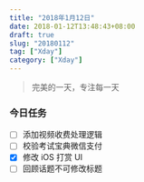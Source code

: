 ```yaml
---
title: "2018年1月12日"
date: 2018-01-12T13:48:43+08:00
draft: true
slug: "20180112"
tag: ["Xday"]
category: ["Xday"]
---
```


> 完美的一天，专注每一天

### 今日任务

- [ ] 添加视频收费处理逻辑
- [ ] 校验考试宝典微信支付
- [x] 修改 iOS 打赏 UI
- [ ] 回顾话题不可修改标题